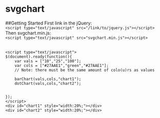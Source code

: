 svgchart
========
##Getting Started
First link in the jQuery:<br>
`<script type="text/javascript" src="/link/to/jquery.js"></script>`<br>
Then svgchart.min.js:<br>
`<script type="text/javascript" src="svgchart.min.js"></script>`<br>
<br>
```
<script type="text/javascript">
$(document).ready(function(){
	var vals = ["10","25","100"];
    var cols = ["#27AAE1","green","#27AAE1"];
    // Note: there must be the same amount of colo(u)rs as values

    barChart(vals,cols,"chart1");
    dotChart(vals,cols,"chart2");


});
</script>
<div id="chart1" style="width:20%;"></div>
<div id="chart2" style="width:20%;"></div>
```